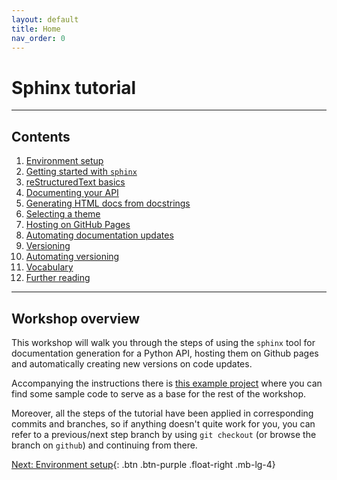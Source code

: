 ```yaml
---
layout: default
title: Home
nav_order: 0
---
```


# Sphinx tutorial

---

## Contents

1. [Environment setup](docs/environment-setup.md)
2. [Getting started with `sphinx`](docs/getting-started-with-sphinx.md)
3. [reStructuredText basics](docs/restructuredtext-basics.md)
4. [Documenting your API](docs/documenting-your-api.md)
5. [Generating HTML docs from docstrings](docs/generating-docs.md)
6. [Selecting a theme](docs/selecting-a-theme.md)
7. [Hosting on GitHub Pages](docs/hosting-on-github-pages.md)
8. [Automating documentation updates](docs/automating-documentation-updates.md)
9. [Versioning](docs/versioning.md)
10. [Automating versioning](docs/automating-versioning.md)
11. [Vocabulary](docs/vocabulary.md)
12. [Further reading](docs/further-reading.md)

---

## Workshop overview

This workshop will walk you through the steps of using the `sphinx` tool for documentation
generation for a Python API, hosting them on Github pages and automatically creating new versions
on code updates.

Accompanying the instructions there is [this example project](https://github.com/aelsayed95/the-office) where you can find some sample code to serve as a base for the rest of the workshop.

Moreover, all the steps of the tutorial have been applied in corresponding commits and branches, so
if anything doesn't quite work for you, you can refer to a previous/next step branch by using
`git checkout` (or browse the branch on `github`) and continuing from there.

[Next: Environment setup](docs/environment-setup.md){: .btn .btn-purple .float-right .mb-lg-4}
